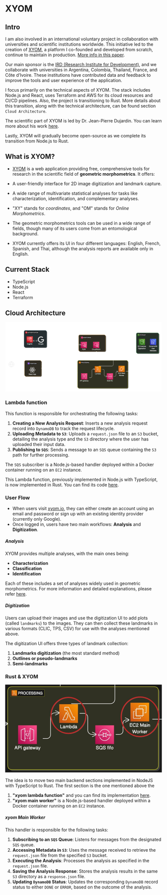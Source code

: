 # XYOM

## Intro

I am also involved in an international voluntary project in collaboration with universities and scientific institutions worldwide. This initiative led to the creation of [XYOM](https://xyom.io), a platform I co-founded and developed from scratch, continue to maintain in production. [More info in this paper](https://pubmed.ncbi.nlm.nih.gov/30794886/).

Our main sponsor is the [IRD (Research Institute for Development)](https://en.ird.fr/), and we collaborate with universities in Argentina, Colombia, Thailand, France, and Côte d’Ivoire. These institutions have contributed data and feedback to improve the tools and user experience of the application.

I focus primarily on the technical aspects of XYOM. The stack includes Node.js and React, uses Terraform and AWS for its cloud resources and CI/CD pipelines. Also, the project is transitioning to Rust. More details about this transition, along with the technical architecture, can be found section `Cloud Architecture`.

The scientific part of XYOM is led by Dr. Jean-Pierre Dujardin. You can learn more about his work [here](http://xyom-clic.eu/).

Lastly, XYOM will gradually become open-source as we complete its transition from Node.js to Rust.

## What is XYOM?

- [XYOM](https://xyom.io) is a web application providing free, comprehensive tools for research in the scientific field of **geometric morphometrics**. It offers:

- A user-friendly interface for 2D image digitization and landmark capture.
- A wide range of multivariate statistical analyses for tasks like characterization, identification, and complementary analyses.

- "XY" stands for _coordinates_, and "OM" stands for _Online Morphometrics_.

- The geometric morphometrics tools can be used in a wide range of fields, though many of its users come from an entomological background.

- XYOM currently offers its UI in four different languages: English, French, Spanish, and Thai, although the analysis reports are available only in English.

## Current Stack

- TypeScript
- Node.js
- React
- Terraform

## Cloud Architecture

![XYOM v3 - Cloud Architecture](xyom_architecture_v3.png "XYOM Cloud Architecture")

### Lambda function

This function is responsible for orchestrating the following tasks:

1. **Creating a New Analysis Request**: Inserts a new analysis request record into `DynamoDB` to track the request lifecycle.
2. **Uploading Metadata to `S3`**: Uploads a `request.json` file to an `S3` bucket, detailing the analysis type and the `S3` directory where the user has uploaded their input data.
3. **Publishing to `SQS`**: Sends a message to an `SQS` queue containing the `S3` path for further processing.

The `SQS` subscriber is a Node.js-based handler deployed within a Docker container running on an `EC2` instance.

This Lambda function, previously implemented in Node.js with TypeScript, is now implemented in Rust. You can find its code [here](https://github.com/dujas/xyom-lambda-request-r).

### User Flow

- When users visit [xyom.io](https://xyom.io), they can either create an account using an email and password or sign up with an existing identity provider (currently only Google).
- Once logged in, users have two main workflows: **Analysis** and **Digitization**.

##### Analysis

XYOM provides multiple analyses, with the main ones being:

- **Characterization**
- **Classification**
- **Identification**

Each of these includes a set of analyses widely used in geometric morphometrics. For more information and detailed explanations, please refer [here](http://xyom-clic.eu/xyom-analyzes/).

##### Digitization

Users can upload their images and use the digitization UI to add plots (called `landmarks`) to the images. They can then collect these landmarks in various formats (CLIC, TPS, CSV) for use with the analyses mentioned above.

The digitization UI offers three types of landmark collection:

1. **Landmarks digitization** (the most standard method)
2. **Outlines or pseudo-landmarks**
3. **Semi-landmarks**

### Rust & XYOM

![XYOM v3 - Cloud Architecture - Processing group](xyom_architecture_v3__processing.jpeg "XYOM Cloud Architecture -- Processing")

The idea is to move two main backend sections implemented in NodeJS with TypeScript to Rust. The first section is the one mentioned above the

1. **"xyom lambda function"** and you can find its implementation [here](https://github.com/dujas/xyom-lambda-request-r).
2. **"xyom main worker"** is a Node.js-based handler deployed within a Docker container running on an `EC2` instance.

##### xyom Main Worker

This handler is responsible for the following tasks:

1. **Subscribing to an `SQS` Queue**: Listens for messages from the designated `SQS` queue.
2. **Accessing Metadata in `S3`**: Uses the message received to retrieve the `request.json` file from the specified `S3` bucket.
3. **Executing the Analysis**: Processes the analysis as specified in the `request.json` file.
4. **Saving the Analysis Response**: Stores the analysis results in the same `S3` directory as a `response.json` file.
5. **Updating `DynamoDB` Status**: Updates the corresponding `DynamoDB` record status to either `DONE` or `ERROR`, based on the outcome of the analysis.
